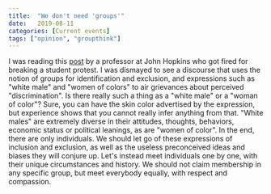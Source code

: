 ```yaml
---
title:  "We don't need 'groups'"
date:   2019-08-11
categories: [Current events]
tags: ["opinion", "groupthink"]
---
```

I was reading this <a href="https://www.danielpovey.com/leaving.html">post</a> by a professor at John Hopkins who got fired for breaking a student protest. I was dismayed to see a discourse that uses the notion of groups for identification and exclusion, and expressions such as "white male" and "women of colors" to air grievances about perceived "discrimination". Is there really such a thing as a "white male" or a "woman of color"? Sure, you can have the skin color advertised by the expression, but experience shows that you cannot really infer anything from that. "White males" are extremely diverse in their attitudes, thoughts, behaviors, economic status or political leanings, as are "women of color". In the end, there are only individuals. We should let go of these expressions of inclusion and exclusion, as well as the useless preconceived ideas and biases they will conjure up. Let's instead meet individuals one by one, with their unique circumstances and history. We should not claim membership in any specific group, but meet everybody equally, with respect and compassion. 
